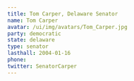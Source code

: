 ```yaml
---
title: Tom Carper, Delaware Senator
name: Tom Carper
avatar: /ui/img/avatars/Tom_Carper.jpg
party: democratic
state: delaware
type: senator
lasthall: 2004-01-16
phone: 
twitter: SenatorCarper
---
```

